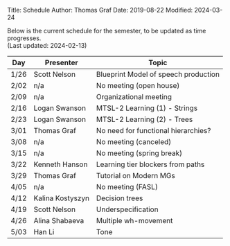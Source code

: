 Title: Schedule
Author: Thomas Graf
Date: 2019-08-22
Modified: 2024-03-24

Below is the current schedule for the semester, to be updated as time progresses.  
(Last updated: 2024-02-13)


| Day   | Presenter          | Topic                                          |
|-------|--------------------|------------------------------------------------|
| 1/26 | Scott Nelson | Blueprint Model of speech production |
| 2/02 | n/a | No meeting (open house) |
| 2/09 | n/a | Organizational meeting |
| 2/16 | Logan Swanson | MTSL-2 Learning (1) - Strings |
| 2/23 | Logan Swanson | MTSL-2 Learning (2) - Trees |
| 3/01 | Thomas Graf | No need for functional hierarchies? |
| 3/08 | n/a | No meeting (canceled) |
| 3/15 | n/a | No meeting (spring break) |
| 3/22 | Kenneth Hanson | Learning tier blockers from paths |
| 3/29 | Thomas Graf | Tutorial on Modern MGs |
| 4/05 | n/a | No meeting (FASL) |
| 4/12 | Kalina Kostyszyn | Decision trees |
| 4/19 | Scott Nelson | Underspecification |
| 4/26 | Alina Shabaeva | Multiple wh-movement |
| 5/03 | Han Li | Tone |
